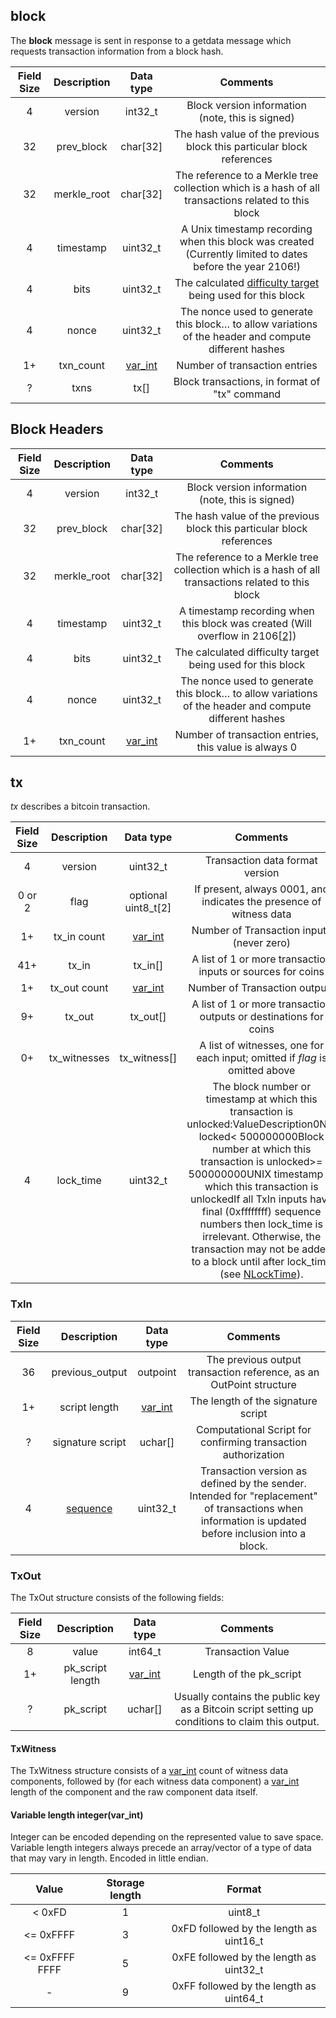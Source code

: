 ## block

The **block** message is sent in response to a getdata message which requests transaction information from a block hash.

| Field Size | Description |                          Data type                           |                           Comments                           |
| :--------: | :---------: | :----------------------------------------------------------: | :----------------------------------------------------------: |
|     4      |   version   |                           int32_t                            |       Block version information (note, this is signed)       |
|     32     | prev_block  |                           char[32]                           | The hash value of the previous block this particular block references |
|     32     | merkle_root |                           char[32]                           | The reference to a Merkle tree collection which is a hash of all transactions related to this block |
|     4      |  timestamp  |                           uint32_t                           | A Unix timestamp recording when this block was created (Currently limited to dates before the year 2106!) |
|     4      |    bits     |                           uint32_t                           | The calculated [difficulty target](https://en.bitcoin.it/wiki/Difficulty) being used for this block |
|     4      |    nonce    |                           uint32_t                           | The nonce used to generate this block… to allow variations of the header and compute different hashes |
|     1+     |  txn_count  | [var_int](https://en.bitcoin.it/wiki/Protocol_documentation#Variable_length_integer) |                Number of transaction entries                 |
|     ?      |    txns     |                             tx[]                             |        Block transactions, in format of "tx" command         |





## Block Headers

| Field Size | Description |                          Data type                           |                           Comments                           |
| :--------: | :---------: | :----------------------------------------------------------: | :----------------------------------------------------------: |
|     4      |   version   |                           int32_t                            |       Block version information (note, this is signed)       |
|     32     | prev_block  |                           char[32]                           | The hash value of the previous block this particular block references |
|     32     | merkle_root |                           char[32]                           | The reference to a Merkle tree collection which is a hash of all transactions related to this block |
|     4      |  timestamp  |                           uint32_t                           | A timestamp recording when this block was created (Will overflow in 2106[[2\]](https://en.bitcoin.it/wiki/Protocol_documentation#cite_note-2)) |
|     4      |    bits     |                           uint32_t                           |  The calculated difficulty target being used for this block  |
|     4      |    nonce    |                           uint32_t                           | The nonce used to generate this block… to allow variations of the header and compute different hashes |
|     1+     |  txn_count  | [var_int](https://en.bitcoin.it/wiki/Protocol_documentation#Variable_length_integer) |    Number of transaction entries, this value is always 0     |



## tx

*tx* describes a bitcoin transaction.

| Field Size | Description  |                          Data type                           |                           Comments                           |
| :--------: | :----------: | :----------------------------------------------------------: | :----------------------------------------------------------: |
|     4      |   version    |                           uint32_t                           |               Transaction data format version                |
|   0 or 2   |     flag     |                     optional uint8_t[2]                      | If present, always 0001, and indicates the presence of witness data |
|     1+     | tx_in count  | [var_int](https://en.bitcoin.it/wiki/Protocol_documentation#Variable_length_integer) |          Number of Transaction inputs (never zero)           |
|    41+     |    tx_in     |                           tx_in[]                            | A list of 1 or more transaction inputs or sources for coins  |
|     1+     | tx_out count | [var_int](https://en.bitcoin.it/wiki/Protocol_documentation#Variable_length_integer) |                Number of Transaction outputs                 |
|     9+     |    tx_out    |                           tx_out[]                           | A list of 1 or more transaction outputs or destinations for coins |
|     0+     | tx_witnesses |                         tx_witness[]                         | A list of witnesses, one for each input; omitted if *flag* is omitted above |
|     4      |  lock_time   |                           uint32_t                           | The block number or timestamp at which this transaction is unlocked:ValueDescription0Not locked< 500000000Block number at which this transaction is unlocked>= 500000000UNIX timestamp at which this transaction is unlockedIf all TxIn inputs have final (0xffffffff) sequence numbers then lock_time is irrelevant. Otherwise, the transaction may not be added to a block until after lock_time (see [NLockTime](https://en.bitcoin.it/wiki/NLockTime)). |



### TxIn

| Field Size |                       Description                       |                          Data type                           |                           Comments                           |
| :--------: | :-----------------------------------------------------: | :----------------------------------------------------------: | :----------------------------------------------------------: |
|     36     |                     previous_output                     |                           outpoint                           | The previous output transaction reference, as an OutPoint structure |
|     1+     |                      script length                      | [var_int](https://en.bitcoin.it/wiki/Protocol_documentation#Variable_length_integer) |              The length of the signature script              |
|     ?      |                    signature script                     |                           uchar[]                            | Computational Script for confirming transaction authorization |
|     4      | [sequence](http://bitcoin.stackexchange.com/q/2025/323) |                           uint32_t                           | Transaction version as defined by the sender. Intended for "replacement" of transactions when information is updated before inclusion into a block. |



### TxOut

The TxOut structure consists of the following fields:

| Field Size |   Description    |                          Data type                           |                           Comments                           |
| :--------: | :--------------: | :----------------------------------------------------------: | :----------------------------------------------------------: |
|     8      |      value       |                           int64_t                            |                      Transaction Value                       |
|     1+     | pk_script length | [var_int](https://en.bitcoin.it/wiki/Protocol_documentation#Variable_length_integer) |                   Length of the pk_script                    |
|     ?      |    pk_script     |                           uchar[]                            | Usually contains the public key as a Bitcoin script setting up conditions to claim this output. |



#### TxWitness

The TxWitness structure consists of a [var_int](https://en.bitcoin.it/wiki/Protocol_documentation#Variable_length_integer) count of witness data components, followed by (for each witness data component) a [var_int](https://en.bitcoin.it/wiki/Protocol_documentation#Variable_length_integer) length of the component and the raw component data itself.



#### Variable length integer(var_int)

Integer can be encoded depending on the represented value to save space. Variable length integers always precede an array/vector of a type of data that may vary in length. Encoded in little endian.

|     Value      | Storage length |                 Format                  |
| :------------: | :------------: | :-------------------------------------: |
|     < 0xFD     |       1        |                 uint8_t                 |
|   <= 0xFFFF    |       3        | 0xFD followed by the length as uint16_t |
| <= 0xFFFF FFFF |       5        | 0xFE followed by the length as uint32_t |
|       -        |       9        | 0xFF followed by the length as uint64_t |

